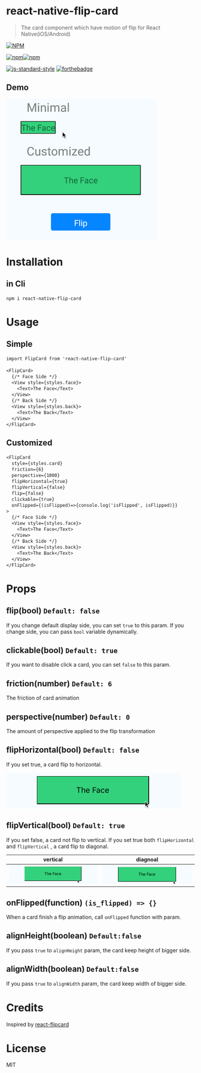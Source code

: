 react-native-flip-card
===

> The card component which have motion of flip for React Native(iOS/Android)

[![NPM](https://nodei.co/npm/react-native-flip-card.png?downloads=true&downloadRank=true&stars=true)](https://nodei.co/npm/react-native-flip-card/)

[![npm](https://img.shields.io/npm/v/react-native-flip-card.svg)]()[![npm](https://img.shields.io/npm/l/react-native-flip-card.svg)]()

[![js-standard-style](https://cdn.rawgit.com/feross/standard/master/badge.svg)](https://github.com/feross/standard) [![forthebadge](http://forthebadge.com/images/badges/uses-js.svg)](http://forthebadge.com)

Demo
---
![](./doc/ver3_android_demo.gif)


Installation
==

in Cli
---
```
npm i react-native-flip-card
```


Usage
===

Simple
---
```
import FlipCard from 'react-native-flip-card'

<FlipCard>
  {/* Face Side */}
  <View style={styles.face}>
    <Text>The Face</Text>
  </View>
  {/* Back Side */}
  <View style={styles.back}>
    <Text>The Back</Text>
  </View>
</FlipCard>
```

Customized
---
```
<FlipCard 
  style={styles.card}
  friction={6}
  perspective={1000}
  flipHorizontal={true}
  flipVertical={false}
  flip={false}
  clickable={true}
  onFlipped={(isFlipped)=>{console.log('isFlipped', isFlipped)}}
>
  {/* Face Side */}
  <View style={styles.face}>
    <Text>The Face</Text>
  </View>
  {/* Back Side */}
  <View style={styles.back}>
    <Text>The Back</Text>
  </View>
</FlipCard>
```

Props
===

flip(bool) `Default: false`
---
If you change default display side, you can set `true` to this param. If you change side, you can pass `bool` variable dynamically.

clickable(bool) `Default: true`
---
If you want to disable click a card, you can set `false` to this param.

friction(number) `Default: 6`
---
The friction of card animation

perspective(number) `Default: 0`
---
The amount of perspective applied to the flip transformation

flipHorizontal(bool) `Default: false`
---
If you set true, a card flip to horizontal.

![](./doc/ver2_horizontal.gif)


flipVertical(bool) `Default: true`
---
If you set false, a card not flip to vertical. If you set true both `flipHorizontal` and `flipVertical` , a card flip to diagonal.


vertical | diagnoal
---- | ----
 ![](./doc/ver2_vertical.gif)| ![](./doc/ver2_diagonal.gif)


onFlipped(function) `(is_flipped) => {}`
---
When a card finish a flip animation, call `onFlipped` function with param.

alignHeight(boolean) `Default:false`
---
If you pass `true` to `alignHeight` param, the card keep height of bigger side.

alignWidth(boolean) `Default:false`
---
If you pass `true` to `alignWidth` param, the card keep width of bigger side.



Credits
===
Inspired by [react-flipcard](https://github.com/mzabriskie/react-flipcard)


License
===
MIT

